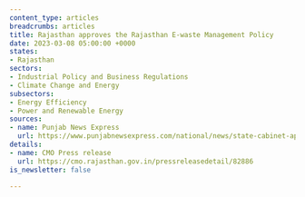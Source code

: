 ```yaml
---
content_type: articles
breadcrumbs: articles
title: Rajasthan approves the Rajasthan E-waste Management Policy
date: 2023-03-08 05:00:00 +0000
states:
- Rajasthan
sectors:
- Industrial Policy and Business Regulations
- Climate Change and Energy
subsectors:
- Energy Efficiency
- Power and Renewable Energy
sources:
- name: Punjab News Express
  url: https://www.punjabnewsexpress.com/national/news/state-cabinet-approves-rajasthan-energy-conservation-building-code-201637
details:
- name: CMO Press release
  url: https://cmo.rajasthan.gov.in/pressreleasedetail/82886
is_newsletter: false

---
```

